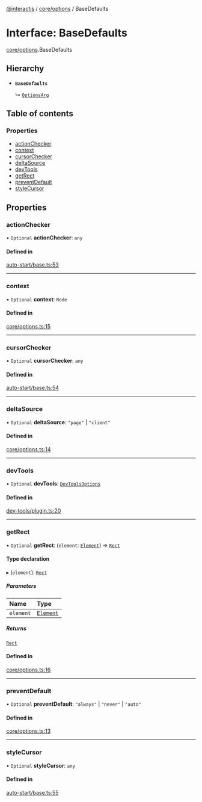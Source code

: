 [@interactjs](../README.md) / [core/options](../modules/core_options.md) / BaseDefaults

# Interface: BaseDefaults

[core/options](../modules/core_options.md).BaseDefaults

## Hierarchy

- **`BaseDefaults`**

  ↳ [`OptionsArg`](core_options.OptionsArg.md)

## Table of contents

### Properties

- [actionChecker](core_options.BaseDefaults.md#actionchecker)
- [context](core_options.BaseDefaults.md#context)
- [cursorChecker](core_options.BaseDefaults.md#cursorchecker)
- [deltaSource](core_options.BaseDefaults.md#deltasource)
- [devTools](core_options.BaseDefaults.md#devtools)
- [getRect](core_options.BaseDefaults.md#getrect)
- [preventDefault](core_options.BaseDefaults.md#preventdefault)
- [styleCursor](core_options.BaseDefaults.md#stylecursor)

## Properties

### actionChecker

• `Optional` **actionChecker**: `any`

#### Defined in

[auto-start/base.ts:53](https://github.com/Mu-L/interact.js/blob/d3d47461/packages/@interactjs/auto-start/base.ts#L53)

___

### context

• `Optional` **context**: `Node`

#### Defined in

[core/options.ts:15](https://github.com/Mu-L/interact.js/blob/d3d47461/packages/@interactjs/core/options.ts#L15)

___

### cursorChecker

• `Optional` **cursorChecker**: `any`

#### Defined in

[auto-start/base.ts:54](https://github.com/Mu-L/interact.js/blob/d3d47461/packages/@interactjs/auto-start/base.ts#L54)

___

### deltaSource

• `Optional` **deltaSource**: ``"page"`` \| ``"client"``

#### Defined in

[core/options.ts:14](https://github.com/Mu-L/interact.js/blob/d3d47461/packages/@interactjs/core/options.ts#L14)

___

### devTools

• `Optional` **devTools**: [`DevToolsOptions`](dev_tools_plugin.DevToolsOptions.md)

#### Defined in

[dev-tools/plugin.ts:20](https://github.com/Mu-L/interact.js/blob/d3d47461/packages/@interactjs/dev-tools/plugin.ts#L20)

___

### getRect

• `Optional` **getRect**: (`element`: [`Element`](../modules/core_types.md#element)) => [`Rect`](core_types.Rect.md)

#### Type declaration

▸ (`element`): [`Rect`](core_types.Rect.md)

##### Parameters

| Name | Type |
| :------ | :------ |
| `element` | [`Element`](../modules/core_types.md#element) |

##### Returns

[`Rect`](core_types.Rect.md)

#### Defined in

[core/options.ts:16](https://github.com/Mu-L/interact.js/blob/d3d47461/packages/@interactjs/core/options.ts#L16)

___

### preventDefault

• `Optional` **preventDefault**: ``"always"`` \| ``"never"`` \| ``"auto"``

#### Defined in

[core/options.ts:13](https://github.com/Mu-L/interact.js/blob/d3d47461/packages/@interactjs/core/options.ts#L13)

___

### styleCursor

• `Optional` **styleCursor**: `any`

#### Defined in

[auto-start/base.ts:55](https://github.com/Mu-L/interact.js/blob/d3d47461/packages/@interactjs/auto-start/base.ts#L55)
